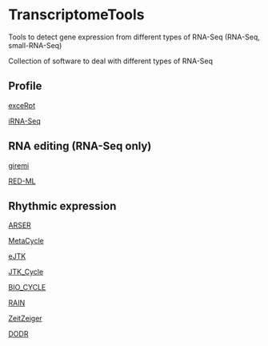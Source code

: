 # TranscriptomeTools
Tools to detect gene expression from different types of RNA-Seq (RNA-Seq, small-RNA-Seq)

Collection of software to deal with different types of RNA-Seq

## Profile
[exceRpt](https://rkitchen.github.io/exceRpt/) 

[iRNA-Seq](http://www.sdu.dk/en/om_sdu/institutter_centre/bmb_biokemi_og_molekylaer_biologi/forskning/forskningsgrupper/functionalgenomics/tools) 

## RNA editing (RNA-Seq only)
[giremi](https://github.com/zhqingit/giremi)

[RED-ML](https://github.com/BGIRED/RED-ML)

## Rhythmic expression
[ARSER](https://github.com/cauyrd/ARSER) 

[MetaCycle](https://github.com/gangwug/MetaCycle) 

[eJTK](https://github.com/alanlhutchison/empirical-JTK_CYCLE-with-asymmetry) 

[JTK_Cycle](http://www.openwetware.org/wiki/HughesLab:JTK_Cycle) 

[BIO_CYCLE](http://circadiomics.ics.uci.edu/?biocycle=true)

[RAIN](https://www.bioconductor.org/packages/release/bioc/html/rain.html)

[ZeitZeiger](https://github.com/jakejh/zeitzeiger)

[DODR](https://cran.r-project.org/web/packages/DODR/index.html)
